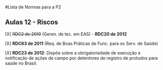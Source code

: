 #Lista de Normas para a P2

## Aulas 12 - Riscos
[X] <s>RDC2 de 2010</s> (Geren. de tec. em EAS) - **RDC20 de 2012**

[X] **RDC63 de 2011** (Req. de Boas Práticas de Func. para os Serv. de Saúde)

[X] **RDC23 de 2012**: Dispõe sobre a obrigatoriedade de execução e notificação de ações de campo por detentores de registro de protudos para saúde no Brasil.
